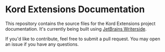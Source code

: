 # Kord Extensions Documentation

This repository contains the source files for the Kord Extensions project documentation. It's currently being built
using [JetBrains Writerside](https://lp.jetbrains.com/writerside/).

If you'd like to contribute, feel free to submit a pull request. You may open an issue if you have any questions.
